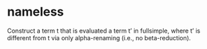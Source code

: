 # nameless

Construct a term t that is evaluated a term t’ in fullsimple, where t’ is different from t via only alpha-renaming (i.e., no beta-reduction).
